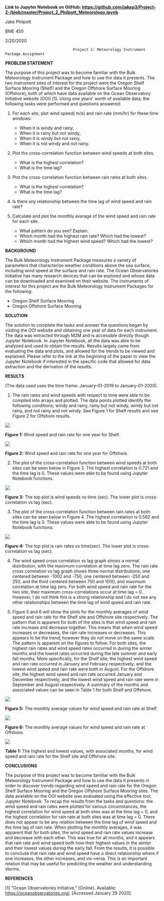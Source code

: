 __Link to Jupyter Notebook on GitHub:
https://github.com/jakep3/Project-2-/blob/master/Project_2_Philpott_Meteorology.ipynb__


Jake Philpott

BME 450

2/20/2020

                                   Project 2: Meteorology Instrument Package Assignment

__PROBLEM STATEMENT__ 

The purpose of this project was to become familiar with the Bulk Meteorology Instrument Package and how to use the data it presents. The two instrument sites of interest for the project were the Oregon Shelf Surface Mooring (Shelf) and the Oregon Offshore Surface Mooring (Offshore), both of which have data available on the Ocean Observatory Initiative website (OOI) [1]. Using one years’ worth of available data, the following tasks were performed and questions answered:

1.	For each site, plot wind speed( m/s) and rain rate (mm/hr) for these time windows:
    -	When it is windy and rainy,
    -	When it is rainy but not windy,
    -	When it is windy but not rainy,
    -	When it is not windy and not rainy.

2.	Plot the cross-correlation function between wind speeds at both sites.
    - What is the highest correlation?
    - What is the time lag?

3.	Plot the cross-correlation function between rain rates at both sites.
    - What is the highest correlation?
    - What is the time lag?

4.	Is there any relationship between the time lag of wind speed and rain rate?

5.	Calculate and plot the monthly average of the wind speed and rain rate for each site.
    - What pattern do you see? Explain.
    - Which month had the highest rain rate? Which had the lowest?
    - Which month had the highest wind speed? Which had the lowest?


__BACKGROUND__

The Bulk Meteorology Instrument Package measures a variety of parameters that characterize weather conditions above the sea surface, including wind speed at the surface and rain rate. The Ocean Observatories Initiative has many research devices that can be explored and whose data can be downloaded and examined on their website. The instruments of interest for this project are the Bulk Meteorology Instrument Packages for the following:
  - Oregon Shelf Surface Mooring
  - Oregon Offshore Surface Mooring

__SOLUTION__

The solution to complete the tasks and answer the questions began by visiting the OOI website and obtaining one year of data for each instrument. The data was extracted through M2M and is accessible directly though Jupyter Notebook. In Jupyter Notebook, all the data was able to be analyzed and used to obtain the results. Results largely came from evaluating the data and plots, and allowed for the trends to be viewed and explained. Please refer to the link at the beginning of the paper to view the Jupyter Notebook if interested in the specific code that allowed for data extraction and the derivation of the results. 

__RESULTS__

(The data used uses the time frame: January-01-2019 to January-01-2020). 

1.	The rain rates and wind speeds with respect to time were able to be compiled into arrays and plotted. The data points plotted identify the following conditions; windy and rainy, rainy but not windy, windy but not rainy, and not rainy and not windy. See Figure 1 for Shelf results and see Figure 2 for Offshore results.

![](1.jpg)

__Figure 1:__ Wind speed and rain rate for one year for Shelf.

![](2.jpg)

__Figure 2:__ Wind speed and rain rate for one year for Offshore.

2.	The plot of the cross-correlation function between wind speeds at both sites can be seen below in Figure 3. The highest correlation is 0.721 and the time lag is 0. These values were able to be found using Jupyter Notebook functions.  
 
![](3.jpg) 

__Figure 3:__ The top plot is wind speeds vs time (sec). The lower plot is cross-correlation vs lag (sec).

3.	The plot of the cross-correlation function between rain rates at both sites can be seen below in Figure 4. The highest correlation is 0.582 and the time lag is 0. These values were able to be found using Jupyter Notebook functions.

![](4.jpg)

__Figure 4:__ The top plot is rain rates vs time(sec). The lower plot is cross-correlation vs lag (sec).

4. The wind speed cross correlation vs lag graph shows a normal distribution, with the maximum correlation at time lag zero. The rain rate cross correlation vs lag graph shows three normal distributions; one centered between -1000 and -750, one centered between -250 and 250, and the third centered between 750 and 1000, and maximum correlation at time lag zero. For both wind speed and rain rate for the two site, their maximum cross-correlations occur at time lag = 0. However, I do not think this is a strong relationship and I do not see any other relationships between the time lag of wind speed and rain rate. 

5.	Figure 5 and 6 will show the plots for the monthly averages of wind speed and rain rate for the Shelf site and Offshore site respectively. The pattern that is apparent for both of the sites is that wind speed and rain rate increase and decrease together. This means that when wind speed increases or decreases, the rain rate increases or decreases. This appears to be the trend; however they do not move on the same scale. The pattern is apparent on the figures to follow.
For both sites, the highest rain rates and wind speed rates occurred in during the winter months and the lowest rates occurred during the late summer and early fall months. More specifically, for the Shelf site; the highest wind speed and rain rate occurred in January and February respectively; and the lowest wind speed and rain rate were both in August. For the Offshore site; the highest wind speed and rain rate occurred January and December respectively; and the lowest wind speed and rain rate were in September and August respectively. A summary of the months and associated values can be seen in Table 1 for both Shelf and Offshore.

![](5.jpg)

__Figure 5:__ The monthly average values for wind speed and rain rate at Shelf.

![](6.jpg)

__Figure 6:__ The monthly average values for wind speed and rain rate at Offshore.

![](7.jpg) 

__Table 1:__ The highest and lowest values, with associated months, for wind speed and rain rate for the Shelf site and Offshore site. 

__CONCLUSIONS__

The purpose of this project was to become familiar with the Bulk Meteorology Instrument Package and how to use the data it presents in order to discover trends regarding wind speed and rain rate for the Oregon Shelf Surface Mooring and the Oregon Offshore Surface Mooring sites. The data available on the OOI website was evaluated using the effective tool, Jupyter Notebook. To recap the results from the tasks and questions: the wind speed and rain rates were plotted for various circumstances, the highest correlation for wind speed at both sites was at the time lag = 0, and the highest correlation for rain rate at both sites was at time lag = 0. There does not appear to be any relation between the time lag of wind speed and the time lag of rain rate. When plotting the monthly averages, it was apparent that for both sites, the wind speed and rain rate values increase and decrease with each other. This was true for all months, and it appears that rain rate and wind speed both how their highest values in the winter and their lowest values during the early fall. From the results, it is possible to conclude that rain rate and wind speed have a direct relationship where if one increases, the other increases, and vis-versa. This is an important relation that may be useful for predicting the weather and understanding storms.  

__REFERENCES__

[1] 	"Ocean Observatories Initiative," [Online]. Available: https://oceanobservatories.org/. [Accessed January 29 2020].


